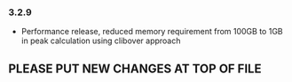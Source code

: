 ### 3.2.9
* Performance release, reduced memory requirement from 100GB to 1GB in peak calculation using clibover approach 


## PLEASE PUT NEW CHANGES AT TOP OF FILE
